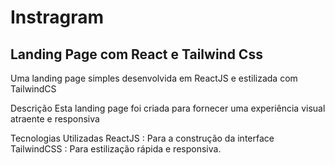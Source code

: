 # Instragram
<h2>Landing Page com React e Tailwind Css</h2>


Uma landing page simples desenvolvida em ReactJS e estilizada com TailwindCS

Descrição
Esta landing page foi criada para fornecer uma experiência visual atraente e responsiva

Tecnologias Utilizadas
ReactJS : Para a construção da interface
TailwindCSS : Para estilização rápida e responsiva.
